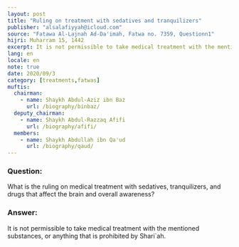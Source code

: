 ```yaml
---
layout: post
title: "Ruling on treatment with sedatives and tranquilizers"
publisher: "alsalafiyyah@icloud.com"
source: "Fatawa Al-Lajnah Ad-Da'imah, Fatwa no. 7359, Questionn1"
hijri: Muharram 15, 1442
excerpt: It is not permissible to take medical treatment with the mentioned substances, or anything that is prohibited by Shariah.
lang: en
locale: en
note: true
date: 2020/09/3
category: [treatments,fatwas]
muftis:
  chairman: 
    - name: Shaykh Abdul-Aziz ibn Baz
      url: /biography/binbaz/
  deputy_chairman:
    - name: Shaykh Abdul-Razzaq Afifi
      url: /biography/afifi/
  members: 
    - name: Shaykh Abdullah ibn Qa'ud
      url: /biography/qaud/
---
```


### Question:
What is the ruling on medical treatment with sedatives, tranquilizers, and drugs that affect the brain and overall awareness? 

### Answer:
It is not permissible to take medical treatment with the mentioned substances, or anything that is prohibited by Shari`ah.